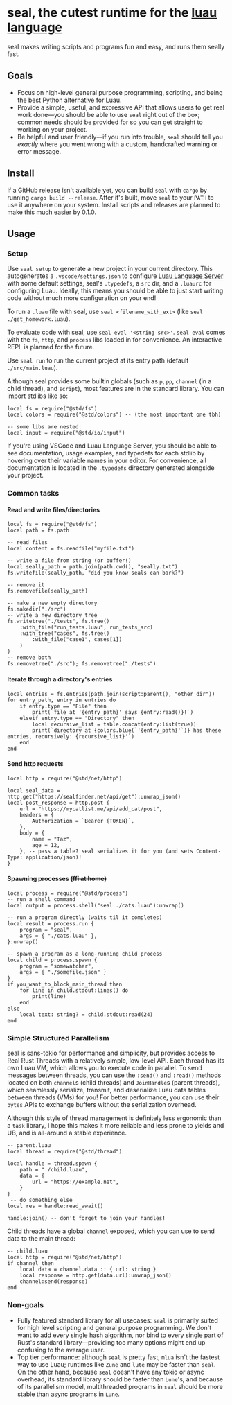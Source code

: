 # seal, the cutest runtime for the [luau language](https://luau.org)

seal makes writing scripts and programs fun and easy, and runs them seally fast.

## Goals

- Focus on high-level general purpose programming, scripting, and being the best Python alternative for Luau.
- Provide a simple, useful, and expressive API that allows users to get real work done—you should be able to use `seal` right out of the box; common needs should be provided for so you can get straight to working on your project.
- Be helpful and user friendly—if you run into trouble, `seal` should tell you *exactly* where you went wrong with a custom, handcrafted warning or error message.

## Install

If a GitHub release isn't available yet, you can build `seal` with `cargo` by running `cargo build --release`. After it's built, move `seal` to your `PATH` to use it anywhere on your system. Install scripts and releases are planned to make this much easier by 0.1.0.

## Usage

### Setup

Use `seal setup` to generate a new project in your current directory. This autogenerates a `.vscode/settings.json` to configure [Luau Language Server](https://github.com/JohnnyMorganz/luau-lsp) with some default settings, seal's `.typedefs`, a `src` dir, and a `.luaurc` for configuring Luau. Ideally, this means you should be able to just start writing code without much more configuration on your end!

To run a `.luau` file with seal, use `seal <filename_with_ext>` (like `seal ./get_homework.luau`).

To evaluate code with seal, use `seal eval '<string src>'`. `seal eval` comes with the `fs`, `http`, and `process` libs loaded in for convenience. An interactive REPL is planned for the future.

Use `seal run` to run the current project at its entry path (default `./src/main.luau`).

Although seal provides some builtin globals (such as `p`, `pp`, `channel` (in a child thread), and `script`), most features are in the standard library. You can import stdlibs like so:

```luau
local fs = require("@std/fs")
local colors = require("@std/colors") -- (the most important one tbh)

-- some libs are nested:
local input = require("@std/io/input")
```

If you're using VSCode and Luau Language Server, you should be able to see documentation, usage examples, and typedefs for each stdlib by hovering over their variable names in your editor. For convenience, all documentation is located in the `.typedefs` directory generated alongside your project.

### Common tasks

#### Read and write files/directories

```luau
local fs = require("@std/fs")
local path = fs.path

-- read files
local content = fs.readfile("myfile.txt")

-- write a file from string (or buffer!)
local seally_path = path.join(path.cwd(), "seally.txt")
fs.writefile(seally_path, "did you know seals can bark?")

-- remove it
fs.removefile(seally_path)

-- make a new empty directory
fs.makedir("./src")
-- write a new directory tree
fs.writetree("./tests", fs.tree()
    :with_file("run_tests.luau", run_tests_src)
    :with_tree("cases", fs.tree()
        :with_file("case1", cases[1])
    )
)
-- remove both
fs.removetree("./src"); fs.removetree("./tests")
```

#### Iterate through a directory's entries

```luau
local entries = fs.entries(path.join(script:parent(), "other_dir"))
for entry_path, entry in entries do
    if entry.type == "File" then
        print(`file at '{entry_path}' says {entry:read()}!`)
    elseif entry.type == "Directory" then
        local recursive_list = table.concat(entry:list(true))
        print(`directory at {colors.blue(`'{entry_path}'`)} has these entries, recursively: {recursive_list}'`)
    end
end
```

#### Send http requests

```luau
local http = require("@std/net/http")

local seal_data = http.get("https://sealfinder.net/api/get"):unwrap_json()
local post_response = http.post {
    url = "https://mycatlist.me/api/add_cat/post",
    headers = {
        Authorization = `Bearer {TOKEN}`,
    },
    body = {
        name = "Taz",
        age = 12,
    }, -- pass a table? seal serializes it for you (and sets Content-Type: application/json)!
}
```

#### Spawning processes ~~(ffi at home)~~

```luau
local process = require("@std/process")
-- run a shell command
local output = process.shell("seal ./cats.luau"):unwrap()

-- run a program directly (waits til it completes)
local result = process.run {
    program = "seal",
    args = { "./cats.luau" },
}:unwrap()

-- spawn a program as a long-running child process
local child = process.spawn {
    program = "somewatcher",
    args = { "./somefile.json" }
}
if you_want_to_block_main_thread then
    for line in child.stdout:lines() do
        print(line)
    end
else
    local text: string? = child.stdout:read(24)
end
```

### Simple Structured Parallelism

seal is sans-tokio for performance and simplicity, but provides access to Real Rust Threads with a relatively simple, low-level API. Each thread has its own Luau VM, which allows you to execute code in parallel. To send messages between threads, you can use the `:send()` and `:read()` methods located on both `channel`s (child threads) and `JoinHandle`s (parent threads), which seamlessly serialize, transmit, and deserialize Luau data tables between threads (VMs) for you! For better performance, you can use their `bytes` APIs to exchange buffers without the serialization overhead.

Although this style of thread management is definitely less ergonomic than a `task` library, I hope this makes it more reliable and less prone to yields and UB, and is all-around a stable experience.

```luau
-- parent.luau
local thread = require("@std/thread")

local handle = thread.spawn {
    path = "./child.luau",
    data = {
        url = "https://example.net",
    }
}
 -- do something else
local res = handle:read_await()

handle:join() -- don't forget to join your handles!
```

Child threads have a global `channel` exposed, which you can use to send data to the main thread:

```luau
-- child.luau
local http = require("@std/net/http")
if channel then
    local data = channel.data :: { url: string }
    local response = http.get(data.url):unwrap_json()
    channel:send(response)
end
```

### Non-goals

- Fully featured standard library for all usecases: `seal` is primarily suited for high level scripting and general purpose programming. We don't want to add every single hash algorithm, nor bind to every single part of Rust's standard library—providing too many options might end up confusing to the average user.
- Top tier performance: although `seal` is pretty fast, `mlua` isn't the fastest way to use Luau; runtimes like `Zune` and `lute` may be faster than `seal`. On the other hand, because `seal` doesn't have any tokio or async overhead, its standard library should be faster than `Lune`'s, and because of its parallelism model, multithreaded programs in `seal` should be more stable than async programs in `Lune`.
